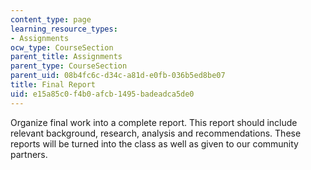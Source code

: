 ```yaml
---
content_type: page
learning_resource_types:
- Assignments
ocw_type: CourseSection
parent_title: Assignments
parent_type: CourseSection
parent_uid: 08b4fc6c-d34c-a81d-e0fb-036b5ed8be07
title: Final Report
uid: e15a85c0-f4b0-afcb-1495-badeadca5de0
---
```


Organize final work into a complete report. This report should include relevant background, research, analysis and recommendations. These reports will be turned into the class as well as given to our community partners.